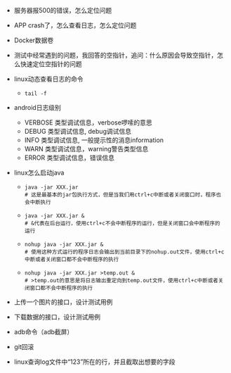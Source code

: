 - 服务器报500的错误，怎么定位问题

  

- APP crash了，怎么查看日志，怎么定位问题

- Docker数据卷

- 测试中经常遇到的问题，我回答的空指针，追问：什么原因会导致空指针，怎么快速定位空指针的问题

- linux动态查看日志的命令

  - ```shell
    tail -f
    ```

    

- android日志级别

  -  VERBOSE 类型调试信息，verbose啰嗦的意思 
  - DEBUG 类型调试信息, debug调试信息 
  -  INFO  类型调试信息, 一般提示性的消息information 
  -   WARN  类型调试信息，warning警告类型信息 
  -  ERROR 类型调试信息，错误信息 

- linux怎么启动java

  - ```shell
    java -jar XXX.jar
    # 这是最基本的jar包执行方式，但是当我们用ctrl+c中断或者关闭窗口时，程序也会中断执行
    ```

  - ```shell
    java -jar XXX.jar &
    # &代表在后台运行，使用ctrl+c不会中断程序的运行，但是关闭窗口会中断程序的运行
    ```

  - ```shell
    nohup java -jar XXX.jar &
    # 使用这种方式运行的程序日志会输出到当前目录下的nohup.out文件，使用ctrl+c中断或者关闭窗口都不会中断程序的执行
    ```

  - ```shell
    nohup java -jar XXX.jar >temp.out &
    # >temp.out的意思是将日志输出重定向到temp.out文件，使用ctrl+c中断或者关闭窗口都不会中断程序的执行
    ```

- 上传一个图片的接口，设计测试用例

- 下载数据的接口，设计测试用例

- adb命令（adb截屏）

- git回滚

- linux查询log文件中“123”所在的行，并且截取出想要的字段